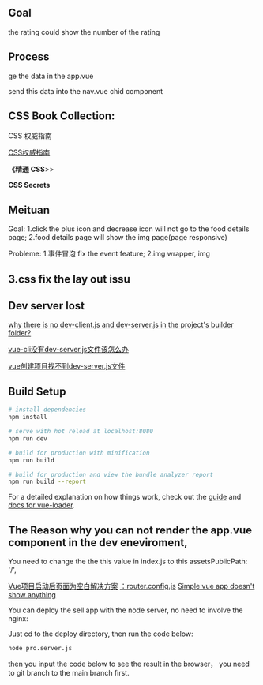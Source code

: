 ## Goal

the rating could show the number of the rating



## Process



ge the data in the app.vue

send this data into the nav.vue chid component

## CSS Book Collection:

CSS 权威指南

[CSS权威指南](https://github.com/linghuam/boutique-books/blob/master/b05-HTML%E4%B8%8ECSS/CSS%E6%9D%83%E5%A8%81%E6%8C%87%E5%8D%97-%E7%AC%AC%E4%B8%89%E7%89%88.pdf)

**《精通 CSS**>>

**CSS Secrets**

## Meituan

Goal:
1.click the plus icon and decrease icon will not go to the food details page;
2.food details page will show the img page(page responsive)

Probleme:
1.事件冒泡 fix the event feature;
2.img wrapper, img
## 3.css fix the lay out issu
## Dev server lost
[why there is no dev-client.js and dev-server.js in the project's builder folder?](https://www.udemy.com/course/vuejs-app/learn/lecture/8476936#questions/3675486)  

[vue-cli没有dev-server.js文件该怎么办](https://blog.csdn.net/Merciwen/article/details/79482309)

[vue创建项目找不到dev-server.js文件](https://blog.csdn.net/qq_42256836/article/details/89195098)
## Build Setup

``` bash
# install dependencies
npm install

# serve with hot reload at localhost:8080
npm run dev

# build for production with minification
npm run build

# build for production and view the bundle analyzer report
npm run build --report
```

For a detailed explanation on how things work, check out the [guide](http://vuejs-templates.github.io/webpack/) and [docs for vue-loader](http://vuejs.github.io/vue-loader).

## The Reason why you can not render the app.vue component in the dev eneviroment,

You need to change the  the this value in index.js to this assetsPublicPath: '/',

[Vue项目启动后页面为空白解决方案](https://blog.csdn.net/weixin_43254676/article/details/89446174?spm=1001.2101.3001.6650.10&utm_medium=distribute.pc_relevant.none-task-blog-2%7Edefault%7ECTRLIST%7ERate-10.pc_relevant_default&depth_1-utm_source=distribute.pc_relevant.none-task-blog-2%7Edefault%7ECTRLIST%7ERate-10.pc_relevant_default&utm_relevant_index=13)
[：router.config.js](https://segmentfault.com/q/1010000008144091)
[Simple vue app doesn't show anything](https://stackoverflow.com/questions/43244003/simple-vue-app-doesnt-show-anything)

You can deploy the sell app with the node server, no need to involve the nginx:

Just cd to the deploy directory, then run the code below:
```
node pro.server.js
```
then you input the code below to see the result in the browser， you need to git branch to the 
main branch first.
